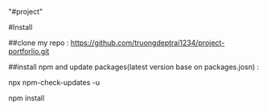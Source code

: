 "#project"

#Install

##clone my repo : https://github.com/truongdeptrai1234/project-portforlio.git

##install npm and update packages(latest version base on packages.josn) :

npx npm-check-updates -u

npm install
